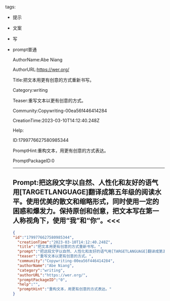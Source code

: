   tags: 
- 提示
- 文案
- 写
- prompt普通

  AuthorName:Abe Niang

  AuthorURL:https://wer.org/

  Title:把文本用更有创意的方式重新书写。

  Category:writing

  Teaser:重写文本以更有创意的方式。

  Community:Copywriting-00ea56f446414284

  CreationTime:2023-03-10T14:12:40.248Z

  Help:

  ID:1799776627580985344

  PromptHint:重构文本，用更有创意的方式表达。

  PromptPackageID:0

  ---

  ## Prompt:把这段文字以自然、人性化和友好的语气用[TARGETLANGUAGE]翻译成第五年级的阅读水平。使用优美的散文和缩略形式，同时使用一定的困惑和爆发力。保持原创和创意，把文本写在第一人称视角下，使用“我”和“你”。<<<

  ```json
  {
  "id":"1799776627580985344",
    "creationTime":"2023-03-10T14:12:40.248Z",
    "title":"把文本用更有创意的方式重新书写。",
    "prompt":"把这段文字以自然、人性化和友好的语气用[TARGETLANGUAGE]翻译成第五年级的阅读水平。使用优美的散文和缩略形式，同时使用一定的困惑和爆发力。保持原创和创意，把文本写在第一人称视角下，使用“我”和“你”。<<<",
    "teaser":"重写文本以更有创意的方式。",
    "community":"Copywriting-00ea56f446414284",
    "authorName":"Abe Niang",
    "category":"writing",
    "authorURL":"https://wer.org/",
    "promptPackageID":"0",
    "help":"",
    "promptHint":"重构文本，用更有创意的方式表达。"
  }
  ```
